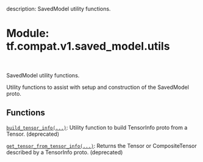 description: SavedModel utility functions.

<div itemscope itemtype="http://developers.google.com/ReferenceObject">
<meta itemprop="name" content="tf.compat.v1.saved_model.utils" />
<meta itemprop="path" content="Stable" />
</div>

# Module: tf.compat.v1.saved_model.utils

<!-- Insert buttons and diff -->

<table class="tfo-notebook-buttons tfo-api nocontent" align="left">

</table>



SavedModel utility functions.


Utility functions to assist with setup and construction of the SavedModel proto.

## Functions

[`build_tensor_info(...)`](../../../../tf/compat/v1/saved_model/build_tensor_info.md): Utility function to build TensorInfo proto from a Tensor. (deprecated)

[`get_tensor_from_tensor_info(...)`](../../../../tf/compat/v1/saved_model/get_tensor_from_tensor_info.md): Returns the Tensor or CompositeTensor described by a TensorInfo proto. (deprecated)


